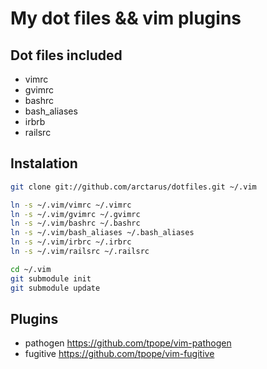 My dot files && vim plugins
===========================

Dot files included
------------------

* vimrc
* gvimrc
* bashrc
* bash_aliases
* irbrb
* railsrc

Instalation
-----------

````bash
git clone git://github.com/arctarus/dotfiles.git ~/.vim

ln -s ~/.vim/vimrc ~/.vimrc
ln -s ~/.vim/gvimrc ~/.gvimrc
ln -s ~/.vim/bashrc ~/.bashrc
ln -s ~/.vim/bash_aliases ~/.bash_aliases
ln -s ~/.vim/irbrc ~/.irbrc
ln -s ~/.vim/railsrc ~/.railsrc

cd ~/.vim
git submodule init
git submodule update
````

Plugins
-------
* pathogen https://github.com/tpope/vim-pathogen
* fugitive https://github.com/tpope/vim-fugitive
